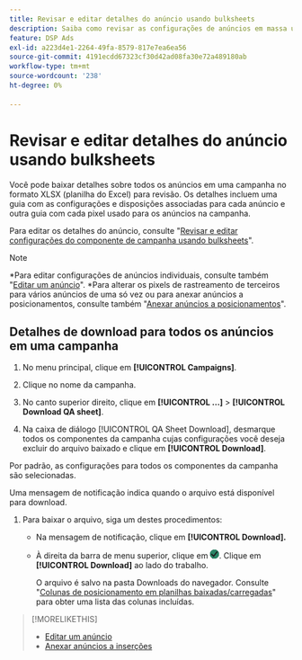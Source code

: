 ```yaml
---
title: Revisar e editar detalhes do anúncio usando bulksheets
description: Saiba como revisar as configurações de anúncios em massa usando planilhas.
feature: DSP Ads
exl-id: a223d4e1-2264-49fa-8579-817e7ea6ea56
source-git-commit: 4191ecdd67323cf30d42ad08fa30e72a489180ab
workflow-type: tm+mt
source-wordcount: '238'
ht-degree: 0%

---
```


# Revisar e editar detalhes do anúncio usando bulksheets

<!-- I should probably change this filename and get __?__ to set up a redirect from the old file to the new file. -->

Você pode baixar detalhes sobre todos os anúncios em uma campanha no formato XLSX (planilha do Excel) para revisão. Os detalhes incluem uma guia com as configurações e disposições associadas para cada anúncio e outra guia com cada pixel usado para os anúncios na campanha.

Para editar os detalhes do anúncio, consulte &quot;[Revisar e editar configurações do componente de campanha usando bulksheets](/help/dsp/campaign-management/campaign-components-review-edit.md)&quot;.

>[!NOTE]
>
>*Para editar configurações de anúncios individuais, consulte também &quot;[Editar um anúncio](/help/dsp/campaign-management/ads/ad-edit.md)&quot;.
>*Para alterar os pixels de rastreamento de terceiros para vários anúncios de uma só vez ou para anexar anúncios a posicionamentos, consulte também &quot;[Anexar anúncios a posicionamentos](/help/dsp/campaign-management/ads/ad-attach-to-placement.md)&quot;.

## Detalhes de download para todos os anúncios em uma campanha

1. No menu principal, clique em **[!UICONTROL Campaigns]**.

1. Clique no nome da campanha.

1. No canto superior direito, clique em **[!UICONTROL ...]** > **[!UICONTROL Download QA sheet]**.

1. Na caixa de diálogo [!UICONTROL QA Sheet Download], desmarque todos os componentes da campanha cujas configurações você deseja excluir do arquivo baixado e clique em **[!UICONTROL Download]**.

Por padrão, as configurações para todos os componentes da campanha são selecionadas.

Uma mensagem de notificação indica quando o arquivo está disponível para download.

1. Para baixar o arquivo, siga um destes procedimentos:

   * Na mensagem de notificação, clique em **[!UICONTROL Download].**

   * À direita da barra de menu superior, clique em ![Trabalhos](/help/dsp/assets/downloads.png). Clique em **[!UICONTROL Download]** ao lado do trabalho.

     O arquivo é salvo na pasta Downloads do navegador. Consulte &quot;[Colunas de posicionamento em planilhas baixadas/carregadas](#qa-sheet-columns)&quot; para obter uma lista das colunas incluídas.

>[!MORELIKETHIS]
>
>* [Editar um anúncio](/help/dsp/campaign-management/ads/ad-edit.md)
>* [Anexar anúncios a inserções](/help/dsp/campaign-management/ads/ad-attach-to-placement.md)
